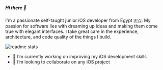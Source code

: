 ##### Hi there 👋



I'm a passionate self-taught junior iOS developer from Egypt :egypt:.
My passion for software lies with dreaming up ideas and making them come true with elegant interfaces. I take great care in the experience, architecture, and code quality of the things I build.




<img src = "https://github-readme-stats.vercel.app/api?username=geekMe1982&&show_icons=true&theme=radical" alt="readme stats">

- 🔭 I’m currently working on improving my iOS development skills
- 👯 I’m looking to collaborate on any iOS project
